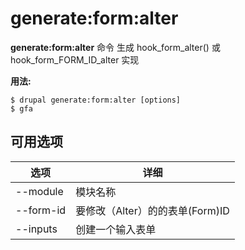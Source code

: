 # generate:form:alter
**generate:form:alter** 命令 生成 hook_form_alter() 或 hook_form_FORM_ID_alter 实现

**用法:**
```
$ drupal generate:form:alter [options] 
$ gfa  
```

## 可用选项
选项 | 详细
-------|-------------
--module | 模块名称
--form-id | 要修改（Alter）的的表单(Form)ID
--inputs | 创建一个输入表单
